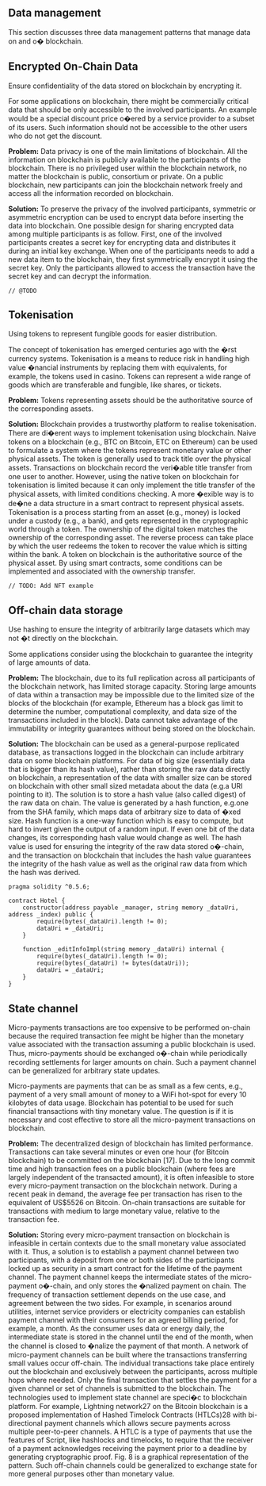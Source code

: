 ## Data management
This section discusses three data management patterns that manage data on and o� blockchain.

## Encrypted On-Chain Data

Ensure confidentiality of the data stored on blockchain by encrypting it.

For some applications on blockchain, there might be commercially critical data that should be only
accessible to the involved participants. An example would be a special discount price o�ered by a service provider
to a subset of its users. Such information should not be accessible to the other users who do not get the discount.

**Problem:** Data privacy is one of the main limitations of blockchain. All the information on blockchain is publicly
available to the participants of the blockchain. There is no privileged user within the blockchain network, no
matter the blockchain is public, consortium or private. On a public blockchain, new participants can join the
blockchain network freely and access all the information recorded on blockchain.

**Solution:** To preserve the privacy of the involved participants, symmetric or asymmetric encryption can be used
to encrypt data before inserting the data into blockchain. One possible design for sharing encrypted data among
multiple participants is as follow. First, one of the involved participants creates a secret key for encrypting data
and distributes it during an initial key exchange. When one of the participants needs to add a new data item to
the blockchain, they first symmetrically encrypt it using the secret key. Only the participants allowed to access
the transaction have the secret key and can decrypt the information.

```solidity
// @TODO
```

## Tokenisation

Using tokens to represent fungible goods for easier distribution.

The concept of tokenisation has emerged centuries ago with the �rst currency systems. Tokenisation
is a means to reduce risk in handling high value �nancial instruments by replacing them with equivalents, for
example, the tokens used in casino. Tokens can represent a wide range of goods which are transferable and
fungible, like shares, or tickets.

**Problem:** Tokens representing assets should be the authoritative source of the corresponding assets.

**Solution:** Blockchain provides a trustworthy platform to realise tokenisation. There are di�erent ways to
implement tokenisation using blockchain. Naive tokens on a blockchain (e.g., BTC on Bitcoin, ETC on Ethereum)
can be used to formulate a system where the tokens represent monetary value or other physical assets. The token
is generally used to track title over the physical assets. Transactions on blockchain record the veri�able title
transfer from one user to another. However, using the native token on blockchain for tokenisation is limited
because it can only implement the title transfer of the physical assets, with limited conditions checking.
A more �exible way is to de�ne a data structure in a smart contract to represent physical assets. Tokenisation
is a process starting from an asset (e.g., money) is locked under a custody (e.g., a bank), and gets represented
in the cryptographic world through a token. The ownership of the digital token matches the ownership of the
corresponding asset. The reverse process can take place by which the user redeems the token to recover the value
which is sitting within the bank. A token on blockchain is the authoritative source of the physical asset. By using
smart contracts, some conditions can be implemented and associated with the ownership transfer.

```solidity
// TODO: Add NFT example
```
## Off-chain data storage

Use hashing to ensure the integrity of arbitrarily large datasets which may not �t directly on the
blockchain.

Some applications consider using the blockchain to guarantee the integrity of large amounts of data.

**Problem:** The blockchain, due to its full replication across all participants of the blockchain network, has limited
storage capacity. Storing large amounts of data within a transaction may be impossible due to the limited size of
the blocks of the blockchain (for example, Ethereum has a block gas limit to determine the number, computational
complexity, and data size of the transactions included in the block). Data cannot take advantage of the immutability
or integrity guarantees without being stored on the blockchain.

**Solution:** The blockchain can be used as a general-purpose replicated database, as transactions logged in the
blockchain can include arbitrary data on some blockchain platforms. For data of big size (essentially data that is
bigger than its hash value), rather than storing the raw data directly on blockchain, a representation of the data
with smaller size can be stored on blockchain with other small sized metadata about the data (e.g.a URI pointing
to it). The solution is to store a hash value (also called digest) of the raw data on chain. The value is generated by
a hash function, e.g.one from the SHA family, which maps data of arbitrary size to data of �xed size. Hash
function is a one-way function which is easy to compute, but hard to invert given the output of a random input.
If even one bit of the data changes, its corresponding hash value would change as well. The hash value is used
for ensuring the integrity of the raw data stored o�-chain, and the transaction on blockchain that includes the
hash value guarantees the integrity of the hash value as well as the original raw data from which the hash was
derived.

```solidity
pragma solidity ^0.5.6;

contract Hotel {
	constructor(address payable _manager, string memory _dataUri, address _index) public {
		require(bytes(_dataUri).length != 0);
		dataUri = _dataUri;
	}

	function _editInfoImpl(string memory _dataUri) internal {
		require(bytes(_dataUri).length != 0);
		require(bytes(_dataUri) != bytes(dataUri));
		dataUri = _dataUri;
	}
}
```

## State channel

Micro-payments transactions are too expensive to be performed on-chain because the required
transaction fee might be higher than the monetary value associated with the transaction assuming a public
blockchain is used. Thus, micro-payments should be exchanged o�-chain while periodically recording settlements
for larger amounts on chain. Such a payment channel can be generalized for arbitrary state updates.

Micro-payments are payments that can be as small as a few cents, e.g., payment of a very small amount
of money to a WiFi hot-spot for every 10 kilobytes of data usage. Blockchain has potential to be used for such
financial transactions with tiny monetary value. The question is if it is necessary and cost effective to store all
the micro-payment transactions on blockchain.

**Problem:** The decentralized design of blockchain has limited performance. Transactions can take several minutes
or even one hour (for Bitcoin blockchain) to be committed on the blockchain [17]. Due to the long commit time
and high transaction fees on a public blockchain (where fees are largely independent of the transacted amount), it
is often infeasible to store every micro-payment transaction on the blockchain network. During a recent peak in
demand, the average fee per transaction has risen to the equivalent of US$5526 on Bitcoin. On-chain transactions
are suitable for transactions with medium to large monetary value, relative to the transaction fee.

**Solution:** Storing every micro-payment transaction on blockchain is infeasible in certain contexts due to the small
monetary value associated with it. Thus, a solution is to establish a payment channel between two participants,
with a deposit from one or both sides of the participants locked up as security in a smart contract for the lifetime
of the payment channel. The payment channel keeps the intermediate states of the micro-payment o�-chain,
and only stores the �nalized payment on chain. The frequency of transaction settlement depends on the use
case, and agreement between the two sides. For example, in scenarios around utilities, internet service providers
or electricity companies can establish payment channel with their consumers for an agreed billing period, for
example, a month. As the consumer uses data or energy daily, the intermediate state is stored in the channel
until the end of the month, when the channel is closed to �nalize the payment of that month. A network of
micro-payment channels can be built where the transactions transferring small values occur off-chain. The individual transactions take place entirely out the blockchain and exclusively between the participants, across
multiple hops where needed. Only the final transaction that settles the payment for a given channel or set
of channels is submitted to the blockchain. The technologies used to implement state channel are speci�c to
blockchain platform. For example, Lightning network27 on the Bitcoin blockchain is a proposed implementation
of Hashed Timelock Contracts (HTLCs)28 with bi-directional payment channels which allows secure payments
across multiple peer-to-peer channels. A HTLC is a type of payments that use the features of Script, like hashlocks
and timelocks, to require that the receiver of a payment acknowledges receiving the payment prior to a deadline
by generating cryptographic proof. Fig. 8 is a graphical representation of the pattern. Such off-chain channels
could be generalized to exchange state for more general purposes other than monetary value.

